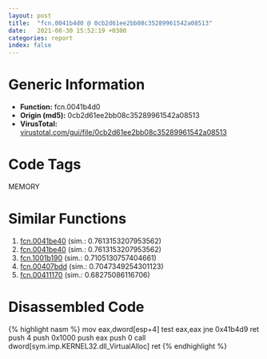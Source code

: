 ```yaml
---
layout: post
title:  "fcn.0041b4d0 @ 0cb2d61ee2bb08c35289961542a08513"
date:   2021-08-30 15:52:19 +0300
categories: report
index: false
---
```


# Generic Information
- **Function:** fcn.0041b4d0
- **Origin (md5):** 0cb2d61ee2bb08c35289961542a08513
- **VirusTotal:** [virustotal.com/gui/file/0cb2d61ee2bb08c35289961542a08513][virustotal_ref]

# Code Tags
<span class="tag" id="MEMORY">MEMORY</span>


# Similar Functions

1. [fcn.0041be40][similar_1_ref] (sim.: 0.7613153207953562)
2. [fcn.0041be40][similar_2_ref] (sim.: 0.7613153207953562)
3. [fcn.1001b190][similar_3_ref] (sim.: 0.7105130757404661)
4. [fcn.00407bdd][similar_4_ref] (sim.: 0.7047349254301123)
5. [fcn.00411170][similar_5_ref] (sim.: 0.68275086116706)


# Disassembled Code

{% highlight nasm %}
mov eax,dword[esp+4]
test eax,eax
jne 0x41b4d9
ret 
push 4
push 0x1000
push eax
push 0
call dword[sym.imp.KERNEL32.dll_VirtualAlloc]
ret 
{% endhighlight %}


[similar_1_ref]: /report/fcn.0041be40@4c8869bb42f854640703b6ddda29ee38
[similar_2_ref]: /report/fcn.0041be40@3f1595e66dc63331ba0930a0c79684ce
[similar_3_ref]: /report/fcn.1001b190@a7a698c732cb880967bd1318dc083d69
[similar_4_ref]: /report/fcn.00407bdd@1123b7aa5760238fe93045e585b8234c
[similar_5_ref]: /report/fcn.00411170@f360d53698056c0bd2342cbdb569d856
[virustotal_ref]: https://www.virustotal.com/gui/file/0cb2d61ee2bb08c35289961542a08513